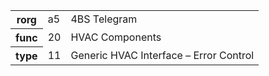 <table>
    <tr>
      <th>rorg</th>
      <td>a5</td>
      <td>4BS Telegram</td>
    </tr>
    <tr>
      <th>func</th>
      <td>20</td>
      <td>HVAC Components</td>
    </tr>
    <tr>
      <th>type</th>
      <td>11</td>
      <td>Generic HVAC Interface – Error Control</td>
    </tr>
  </table>